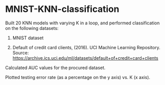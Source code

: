# MNIST-KNN-classification

Built 20 KNN models with varying K in a loop, and performed classification on the following datasets:

1. MNIST dataset 

2. Default of credit card clients, (2016). UCI Machine Learning Repository.
Source: https://archive.ics.uci.edu/ml/datasets/default+of+credit+card+clients

Calculated AUC values for the procured dataset. 

Plotted testing error rate (as a percentage on the y axis) vs. K (x axis). 
